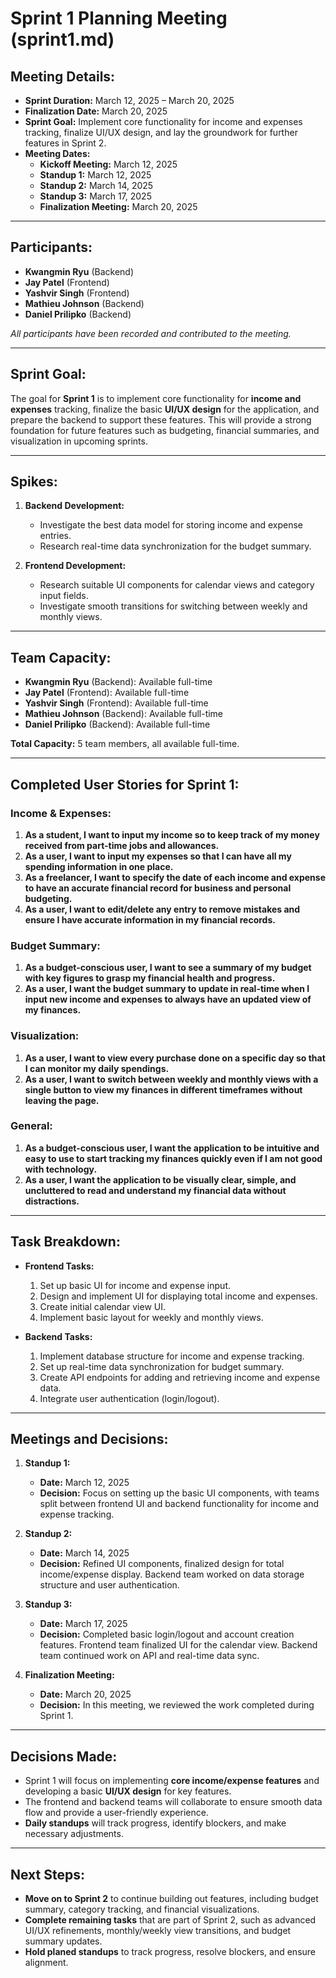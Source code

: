 # Sprint 1 Planning Meeting (sprint1.md)

## Meeting Details:
- **Sprint Duration:** March 12, 2025 – March 20, 2025
- **Finalization Date:** March 20, 2025
- **Sprint Goal:** Implement core functionality for income and expenses tracking, finalize UI/UX design, and lay the groundwork for further features in Sprint 2.
- **Meeting Dates:**
  - **Kickoff Meeting:** March 12, 2025
  - **Standup 1:** March 12, 2025
  - **Standup 2:** March 14, 2025
  - **Standup 3:** March 17, 2025
  - **Finalization Meeting:** March 20, 2025

---

## Participants:
- **Kwangmin Ryu** (Backend)
- **Jay Patel** (Frontend)
- **Yashvir Singh** (Frontend)
- **Mathieu Johnson** (Backend)
- **Daniel Prilipko** (Backend)

*All participants have been recorded and contributed to the meeting.*

---

## Sprint Goal:
The goal for **Sprint 1** is to implement core functionality for **income and expenses** tracking, finalize the basic **UI/UX design** for the application, and prepare the backend to support these features. This will provide a strong foundation for future features such as budgeting, financial summaries, and visualization in upcoming sprints.

---

## Spikes:
1. **Backend Development:**
   - Investigate the best data model for storing income and expense entries.
   - Research real-time data synchronization for the budget summary.
  
2. **Frontend Development:**
   - Research suitable UI components for calendar views and category input fields.
   - Investigate smooth transitions for switching between weekly and monthly views.

---

## Team Capacity:
- **Kwangmin Ryu** (Backend): Available full-time
- **Jay Patel** (Frontend): Available full-time
- **Yashvir Singh** (Frontend): Available full-time
- **Mathieu Johnson** (Backend): Available full-time
- **Daniel Prilipko** (Backend): Available full-time

**Total Capacity:** 5 team members, all available full-time.

---

## Completed User Stories for Sprint 1:

### Income & Expenses:
1. **As a student, I want to input my income so to keep track of my money received from part-time jobs and allowances.**
2. **As a user, I want to input my expenses so that I can have all my spending information in one place.**
3. **As a freelancer, I want to specify the date of each income and expense to have an accurate financial record for business and personal budgeting.**
4. **As a user, I want to edit/delete any entry to remove mistakes and ensure I have accurate information in my financial records.**

### Budget Summary:
1. **As a budget-conscious user, I want to see a summary of my budget with key figures to grasp my financial health and progress.**
2. **As a user, I want the budget summary to update in real-time when I input new income and expenses to always have an updated view of my finances.**

### Visualization:
1. **As a user, I want to view every purchase done on a specific day so that I can monitor my daily spendings.**
2. **As a user, I want to switch between weekly and monthly views with a single button to view my finances in different timeframes without leaving the page.**

### General:
1. **As a budget-conscious user, I want the application to be intuitive and easy to use to start tracking my finances quickly even if I am not good with technology.**
2. **As a user, I want the application to be visually clear, simple, and uncluttered to read and understand my financial data without distractions.**

---

## Task Breakdown:

- **Frontend Tasks:**
  1. Set up basic UI for income and expense input.
  2. Design and implement UI for displaying total income and expenses.
  3. Create initial calendar view UI.
  4. Implement basic layout for weekly and monthly views.

- **Backend Tasks:**
  1. Implement database structure for income and expense tracking.
  2. Set up real-time data synchronization for budget summary.
  3. Create API endpoints for adding and retrieving income and expense data.
  4. Integrate user authentication (login/logout).

---

## Meetings and Decisions:

1. **Standup 1:**
   - **Date:** March 12, 2025
   - **Decision:** Focus on setting up the basic UI components, with teams split between frontend UI and backend functionality for income and expense tracking.

2. **Standup 2:**
   - **Date:** March 14, 2025
   - **Decision:** Refined UI components, finalized design for total income/expense display. Backend team worked on data storage structure and user authentication.

3. **Standup 3:**
   - **Date:** March 17, 2025
   - **Decision:** Completed basic login/logout and account creation features. Frontend team finalized UI for the calendar view. Backend team continued work on API and real-time data sync.

4. **Finalization Meeting:**
   - **Date:** March 20, 2025
   - **Decision:** In this meeting, we reviewed the work completed during Sprint 1.

---

## Decisions Made:
- Sprint 1 will focus on implementing **core income/expense features** and developing a basic **UI/UX design** for key features.
- The frontend and backend teams will collaborate to ensure smooth data flow and provide a user-friendly experience.
- **Daily standups** will track progress, identify blockers, and make necessary adjustments.

---

## Next Steps:
- **Move on to Sprint 2** to continue building out features, including budget summary, category tracking, and financial visualizations.
- **Complete remaining tasks** that are part of Sprint 2, such as advanced UI/UX refinements, monthly/weekly view transitions, and budget summary updates.
- **Hold planed standups** to track progress, resolve blockers, and ensure alignment.

